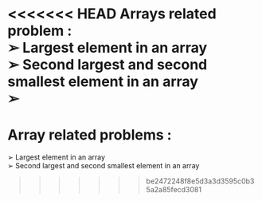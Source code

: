 <<<<<<< HEAD
Arrays related problem :   
➢ Largest element in an array         
➢ Second largest and second smallest element in an array    
➢     
=======
# Array related problems :   
➢ Largest element in an array   
➢ Second largest and second smallest element in an array
>>>>>>> be2472248f8e5d3a3d3595c0b35a2a85fecd3081
